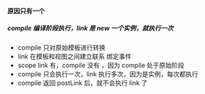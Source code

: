 #### 原因只有一个 
##### compile 编译阶段执行，link 是 new 一个实例，就执行一次
- compile 只对原始模板进行转换  
- link 在模板和视图之间建立联系 绑定事件
- scope link 有，compile 没有 ，因为 compile 处于原始阶段
- compile 只会执行一次，link  执行多次，因为是实例，每次都执行
- compile 返回 postLink 后，就不会执行 link 了

